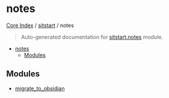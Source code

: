 # notes

[Core Index](../../README.md#core-index) / [sitstart](../index.md#sitstart) / notes

> Auto-generated documentation for [sitstart.notes](../../../python/sitstart/notes/__init__.py) module.

- [notes](#notes)
  - [Modules](#modules)

## Modules

- [migrate_to_obsidian](./migrate_to_obsidian.md)
